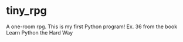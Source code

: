 # tiny_rpg
A one-room rpg. This is my first Python program! Ex. 36 from the book  Learn Python the Hard Way
